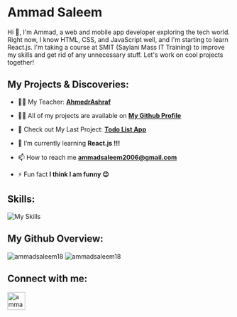 # Ammad Saleem

Hi 👋, I'm Ammad, a web and mobile app developer exploring the tech world. Right now, I know HTML, CSS, and JavaScript well, and I'm starting to learn React.js. I'm taking a course at SMIT (Saylani Mass IT Training) to improve my skills and get rid of any unnecessary stuff. Let's work on cool projects together!

## My Projects & Discoveries:

- 🧑‍🏫 My Teacher: **[AhmedrAshraf](https://github.com/AhmedrAshraf)**

- 👨‍💻 All of my projects are available on **[My Github Profile](https://github.com/ammadsaleem18?tab=repositories)**
  
- 🔭 Check out My Last Project: **[Todo List App](https://github.com/ammadsaleem18/Todo-List)**

- 🌱 I’m currently learning **React.js !!!**

- 📫 How to reach me **ammadsaleem2006@gmail.com**


- ⚡ Fun fact **I think I am funny 😉**

## Skills:
![My Skills](https://skillicons.dev/icons?i=react,js,html,css,nodejs,github,bootstrap,tailwind,ps,figma)

## My Github Overview:
<img align="center" src="https://github-readme-stats.vercel.app/api/top-langs?username=ammadsaleem18&show_icons=true&locale=en&layout=compact" alt="ammadsaleem18" />
<img align="center" src="https://github-readme-stats.vercel.app/api?username=ammadsaleem18&show_icons=true" alt="ammadsaleem18" />

## Connect with me:
<a href="https://github.com/ammadsaleem15" target="blank"><img align="center" src="https://static-00.iconduck.com/assets.00/github-light-icon-2048x1998-m3c0rgap.png" alt="ammadsaleem15" height="40" width="40" /></a>

